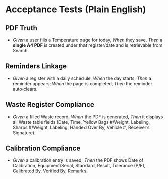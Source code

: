 # Acceptance Tests (Plain English)

## PDF Truth
- *Given* a user fills a Temperature page for today, *When* they save, *Then* a **single A4 PDF** is created under that register/date and is retrievable from Search.

## Reminders Linkage
- *Given* a register with a daily schedule, *When* the day starts, *Then* a reminder appears; *When* the page is completed, *Then* the reminder auto‑clears.

## Waste Register Compliance
- *Given* a filled Waste record, *When* the PDF is generated, *Then* it displays all Waste table fields (Date, Time, Yellow Bags #/Weight, Labeling, Sharps #/Weight, Labeling, Handed Over By, Vehicle #, Receiver’s Signature).

## Calibration Compliance
- *Given* a calibration entry is saved, *Then* the PDF shows Date of Calibration, Equipment/Serial, Standard, Result, Tolerance (P/F), Calibrated By, Verified By, Remarks.
